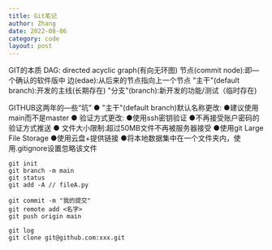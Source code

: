 ```yaml
---
title: Git笔记
author: Zhang
date: 2022-08-06
category: code
layout: post
---
```


GIT的本质
DAG: directed acyclic graph(有向无环图)
     节点(commit node):即—个确认的软件版中
     边(edae):从后来的节点指向上一个节点
    "主干"(default branch):开发的主线(长期存在)
    "分支"(branch):新开发的功能/测试（临时存在)

GITHUB这两年的—些“坑”
● "主干"(default branch)默认名称更改:
    ●建议使用main而不是master
● 验证方式更改:
    ●使用ssh密钥验证
    ●不再接受账户密码的验证方式推送
● 文件大小限制:超过50MB文件不再被服务器接受
    ●使用git Large File Storage
    ●使用云盘+提供链接
    ●将本地数据集中在一个文件夹内，使用.gitignore设置忽略该文件
    
```
git init
git branch -m main
git status
git add -A // fileA.py

git commit -m "我的提交"
git remote add <名字>
git push origin main

git log
git clone git@github.com:xxx.git
```
